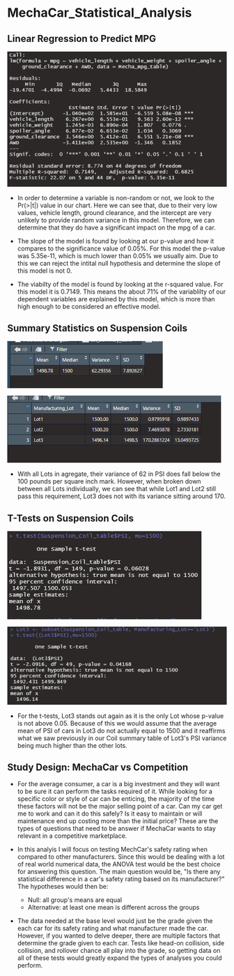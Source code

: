 # MechaCar_Statistical_Analysis

## Linear Regression to Predict MPG

![](https://github.com/Stkaran/MechaCar_Statistical_Analysis/blob/main/Resources/Deliverable_1.png)

- In order to determine a variable is non-random or not, we look to the Pr(>|t|) value in our chart. Here we can see that, due to their very low values, vehicle length, ground clearance, and the intercept are very unlikely to provide random variance in this model. Therefore, we can determine that they do have a significant impact on the mpg of a car.

- The slope of the model is found by looking at our p-value and how it compares to the significance value of 0.05%. For this model the p-value was 5.35e-11, which is much lower than 0.05% we usually aim. Due to this we can reject the intital null hypothesis and determine the slope of this model is not 0.

- The viabilty of the model is found by looking at the r-squared value. For this model it is 0.7149. This means the about 71% of the variablilty of our dependent variables are explained by this model, which is more than high enough to be considered an effective model.

## Summary Statistics on Suspension Coils

![](https://github.com/Stkaran/MechaCar_Statistical_Analysis/blob/main/Resources/Coil_Sum_Del2.png)

![](https://github.com/Stkaran/MechaCar_Statistical_Analysis/blob/main/Resources/Lot_Sum_Del2.png)

- With all Lots in agregate, their variance of 62 in PSI does fall below the 100 pounds per square inch mark. However, when broken down between all Lots individually, we can see that while Lot1 and Lot2 still pass this requirement, Lot3 does not with its variance sitting around 170.

## T-Tests on Suspension Coils

![](https://github.com/Stkaran/MechaCar_Statistical_Analysis/blob/main/Resources/CoilTtest.png)

![](https://github.com/Stkaran/MechaCar_Statistical_Analysis/blob/main/Resources/Lot3Ttest.png)

- For the t-tests, Lot3 stands out again as it is the only Lot whose p-value is not above 0.05. Because of this we would assume that the average mean of PSI of cars in Lot3 do not actually equal to 1500 and it reaffirms  what we saw previously in our Coil summary table of Lot3's PSI variance being much higher than the other lots.

## Study Design: MechaCar vs Competition

- For the average consumer, a car is a big investment and they will want to be sure it can perform the tasks required of it. While looking for a specific color or style of car can be enticing, the majority of the time these factors will not be the major selling point of a car. Can my car get me to work and can it do this safely? Is it easy to maintain or will maintenance end up costing more than the initial price? These are the types of questions that need to be answer if MechaCar wants to stay relevant in a competitive marketplace.

- In this analyis I will focus on testing MechCar's safety rating when compared to other manufacturers. Since this would be dealing with a lot of real world numerical data, the ANOVA test would be the best choice for answering this question. The main question would be, "Is there any statistical difference in a car's safety rating based on its manufacturer?" The hypotheses would then be:
    - Null: all group's means are equal
    - Alternative: at least one mean is different across the groups

- The data needed at the base level would just be the grade given the each car for its safety rating and what manufacturer made the car. However, if you wanted to delve deeper, there are multiple factors that determine the grade given to each car. Tests like head-on collision, side collision, and rollover chance all play into the grade, so getting data on all of these tests would greatly expand the types of analyses you could perform.

